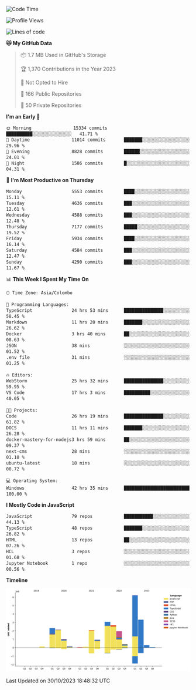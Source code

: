 
<!--START_SECTION:waka-->
![Code Time](http://img.shields.io/badge/Code%20Time-1%2C315%20hrs%2029%20mins-blue)

![Profile Views](http://img.shields.io/badge/Profile%20Views-7-blue)

![Lines of code](https://img.shields.io/badge/From%20Hello%20World%20I%27ve%20Written-26.8%20million%20lines%20of%20code-blue)

**🐱 My GitHub Data** 

> 📦 1.7 MB Used in GitHub's Storage 
 > 
> 🏆 1,370 Contributions in the Year 2023
 > 
> 🚫 Not Opted to Hire
 > 
> 📜 166 Public Repositories 
 > 
> 🔑 50 Private Repositories 
 > 
**I'm an Early 🐤** 

```text
🌞 Morning                15334 commits       ██████████░░░░░░░░░░░░░░░   41.71 % 
🌆 Daytime                11014 commits       ███████░░░░░░░░░░░░░░░░░░   29.96 % 
🌃 Evening                8828 commits        ██████░░░░░░░░░░░░░░░░░░░   24.01 % 
🌙 Night                  1586 commits        █░░░░░░░░░░░░░░░░░░░░░░░░   04.31 % 
```
📅 **I'm Most Productive on Thursday** 

```text
Monday                   5553 commits        ████░░░░░░░░░░░░░░░░░░░░░   15.11 % 
Tuesday                  4636 commits        ███░░░░░░░░░░░░░░░░░░░░░░   12.61 % 
Wednesday                4588 commits        ███░░░░░░░░░░░░░░░░░░░░░░   12.48 % 
Thursday                 7177 commits        █████░░░░░░░░░░░░░░░░░░░░   19.52 % 
Friday                   5934 commits        ████░░░░░░░░░░░░░░░░░░░░░   16.14 % 
Saturday                 4584 commits        ███░░░░░░░░░░░░░░░░░░░░░░   12.47 % 
Sunday                   4290 commits        ███░░░░░░░░░░░░░░░░░░░░░░   11.67 % 
```


📊 **This Week I Spent My Time On** 

```text
🕑︎ Time Zone: Asia/Colombo

💬 Programming Languages: 
TypeScript               24 hrs 53 mins      ███████████████░░░░░░░░░░   58.45 % 
Markdown                 11 hrs 20 mins      ███████░░░░░░░░░░░░░░░░░░   26.62 % 
Docker                   3 hrs 40 mins       ██░░░░░░░░░░░░░░░░░░░░░░░   08.63 % 
JSON                     38 mins             ░░░░░░░░░░░░░░░░░░░░░░░░░   01.52 % 
.env file                31 mins             ░░░░░░░░░░░░░░░░░░░░░░░░░   01.25 % 

🔥 Editors: 
WebStorm                 25 hrs 32 mins      ███████████████░░░░░░░░░░   59.95 % 
VS Code                  17 hrs 3 mins       ██████████░░░░░░░░░░░░░░░   40.05 % 

🐱‍💻 Projects: 
Code                     26 hrs 19 mins      ███████████████░░░░░░░░░░   61.82 % 
DOCS                     11 hrs 11 mins      ███████░░░░░░░░░░░░░░░░░░   26.28 % 
docker-mastery-for-nodejs3 hrs 59 mins       ██░░░░░░░░░░░░░░░░░░░░░░░   09.37 % 
next-cms                 28 mins             ░░░░░░░░░░░░░░░░░░░░░░░░░   01.10 % 
ubuntu-latest            18 mins             ░░░░░░░░░░░░░░░░░░░░░░░░░   00.72 % 

💻 Operating System: 
Windows                  42 hrs 35 mins      █████████████████████████   100.00 % 
```

**I Mostly Code in JavaScript** 

```text
JavaScript               79 repos            ███████████░░░░░░░░░░░░░░   44.13 % 
TypeScript               48 repos            ███████░░░░░░░░░░░░░░░░░░   26.82 % 
HTML                     13 repos            ██░░░░░░░░░░░░░░░░░░░░░░░   07.26 % 
HCL                      3 repos             ░░░░░░░░░░░░░░░░░░░░░░░░░   01.68 % 
Jupyter Notebook         1 repo              ░░░░░░░░░░░░░░░░░░░░░░░░░   00.56 % 
```



**Timeline**

![Lines of Code chart](https://raw.githubusercontent.com/ccweerasinghe1994/ccweerasinghe1994/master/assets/bar_graph.png)


 Last Updated on 30/10/2023 18:48:32 UTC
<!--END_SECTION:waka-->
